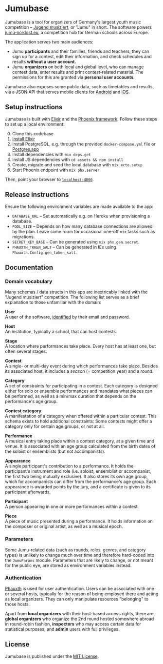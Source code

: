 Jumubase
========

Jumubase is a tool for organizers of Germany's largest youth music competition – [Jugend musiziert][jugend-musiziert], or "Jumu" in short. The software powers [jumu-nordost.eu][jumu-nordost], a competition hub for German schools across Europe.

The application serves two main audiences:

* Jumu __participants__ and their families, friends and teachers; they can sign up for a contest, edit their information, and check schedules and results __without a user account.__
* Jumu __organizers__ on both local and global level, who can manage contest data, enter results and print contest-related material. The permissions for this are granted via __personal user accounts.__

Jumubase also exposes some public data, such as timetables and results, via a JSON API that serves mobile clients for [Android][jumu-nordost-react-native] and [iOS][jumu-nordost-ios].

[jugend-musiziert]: https://en.wikipedia.org/wiki/Jugend_musiziert
[jumu-nordost]: http://www.jumu-nordost.eu
[jumu-nordost-react-native]: https://github.com/richeterre/jumu-nordost-react-native
[jumu-nordost-ios]: https://github.com/richeterre/jumu-nordost-ios

## Setup instructions

Jumubase is built with [Elixir][elixir] and the [Phoenix framework][phoenix-framework]. Follow these steps to set up a local environment:

0. Clone this codebase
0. [Install Elixir][elixir-installation]
0. Install PostgreSQL, e.g. through the provided `docker-compose.yml` file or [Postgres.app][postgres-app]
0. Install dependencies with `mix deps.get`
0. Install JS dependencies with `cd assets && npm install`
0. Create, migrate and seed the local database with `mix ecto.setup`
0. Start Phoenix endpoint with `mix phx.server`

Then, point your browser to [`localhost:4000`][localhost].

[elixir]: https://www.elixir-lang.org
[phoenix-framework]: https://phoenixframework.org
[elixir-installation]: https://elixir-lang.org/install.html
[postgres-app]: https://postgresapp.com
[localhost]: http://localhost:4000

## Release instructions

Ensure the following environment variables are made available to the app:

* `DATABASE_URL` – Set automatically e.g. on Heroku when provisioning a database.
* `POOL_SIZE` – Depends on how many database connections are allowed by the plan. Leave some room for occasional one-off `mix` tasks such as migrations.
* `SECRET_KEY_BASE` – Can be generated using `mix phx.gen.secret`.
* `PHAUXTH_TOKEN_SALT` – Can be generated in IEx using `Phauxth.Config.gen_token_salt`.

## Documentation

### Domain vocabulary

Many schemas / data structs in this app are inextricably linked with the "Jugend musiziert" competition. The following list serves as a brief explanation to those unfamiliar with the domain:

__User__<br />
A user of the software, [identified](#authentication) by their email and password.

__Host__<br />
An institution, typically a school, that can host contests.

__Stage__<br />
A location where performances take place. Every host has at least one, but often several stages.

__Contest__<br />
A single- or multi-day event during which performances take place. Besides its associated host, it includes a _season_ (= competition year) and a _round_.

__Category__<br />
A set of constraints for participating in a contest. Each category is designed either for solo or ensemble performances and mandates what pieces can be performed, as well as a min/max duration that depends on the performance's age group.

__Contest category__<br />
A manifestation of a category when offered within a particular contest. This schema exists to hold additional constraints: Some contests might offer a category only for certain age groups, or not at all.

__Performance__<br />
A musical entry taking place within a contest category, at a given time and venue. It is associated with an age group calculated from the birth dates of the soloist or ensemblists (but not accompanists).

__Appearance__<br />
A single participant's contribution to a performance. It holds the participant's instrument and role (i.e. soloist, ensemblist or accompanist, the first two being mutually exclusive). It also stores its own age group, which for accompanists can differ from the performance's age group. Each appearance is awarded points by the jury, and a certificate is given to its participant afterwards.

__Participant__<br />
A person appearing in one or more performances within a contest.

__Piece__<br />
A piece of music presented during a performance. It holds information on the composer or original artist, as well as a musical epoch.

### Parameters

Some Jumu-related data (such as rounds, roles, genres, and category types) is unlikely to change much over time and therefore hard-coded into the `JumuParams` module. Parameters that are likely to change, or not meant for the public eye, are stored as environment variables instead.

### Authentication

[Phauxth][phauxth] is used for user authentication. Users can be associated with one or several hosts, typically for the reason of being employed there and acting as local organizers. They can only manipulate resources "belonging" to those hosts.

Apart from __local organizers__ with their host-based access rights, there are __global organizers__ who organize the 2nd round hosted somewhere abroad in round-robin fashion, __inspectors__ who may access certain data for statistical purposes, and __admin__ users with full privileges.

[phauxth]: https://github.com/riverrun/phauxth

## License

Jumubase is published under the [MIT License][mit-license].

[mit-license]: https://opensource.org/licenses/MIT
